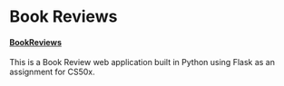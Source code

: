 # Book Reviews
#### [BookReviews](https://cs-pset1.herokuapp.com/)

This is a Book Review web application built in Python using Flask as an assignment for CS50x. 

